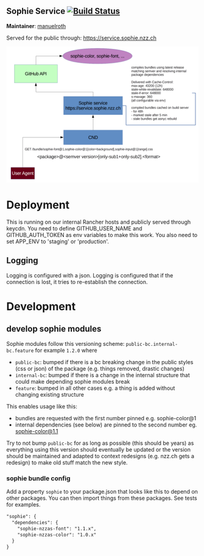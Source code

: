 ## Sophie Service [![Build Status](https://travis-ci.com/nzzdev/sophie-build-service.svg?branch=dev)](https://travis-ci.com/nzzdev/sophie-build-service)

**Maintainer**: [manuelroth](https://github.com/manuelroth)

Served for the public through: https://service.sophie.nzz.ch

![Sophie Architecture](public/system-overview.png)

# Deployment

This is running on our internal Rancher hosts and publicly served through keycdn.
You need to define GITHUB_USER_NAME and GITHUB_AUTH_TOKEN as env variables to make this work.
You also need to set APP_ENV to 'staging' or 'production'.

## Logging

Logging is configured with a json. Logging is configured that if the connection is lost, it tries to re-establish the connection.

# Development

## develop sophie modules

Sophie modules follow this versioning scheme: `public-bc.internal-bc.feature` for example `1.2.0` where

- `public-bc`: bumped if there is a bc breaking change in the public styles (css or json) of the package (e.g. things removed, drastic changes)
- `internal-bc`: bumped if there is a change in the internal structure that could make depending sophie modules break
- `feature`: bumped in all other cases e.g. a thing is added without changing existing structure

This enables usage like this:

- bundles are requested with the first number pinned e.g. sophie-color@1
- internal dependencies (see below) are pinned to the second number eg. sophie-color@1.1

Try to not bump `public-bc` for as long as possible (this should be years) as everything using this version should eventually be updated or the version should be maintained and adapted to context redesigns (e.g. nzz.ch gets a redesign) to make old stuff match the new style.

### sophie bundle config

Add a property `sophie` to your package.json that looks like this to depend on other packages. You can then import things from these packages.
See tests for examples.

```
"sophie": {
  "dependencies": {
    "sophie-nzzas-font": "1.1.x",
    "sophie-nzzas-color": "1.0.x"
  }
}
```
